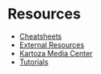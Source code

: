 # Resources

- [Cheatsheets](./cheatsheets)
- [External Resources](./links)
- [Kartoza Media Center](./media)
- [Tutorials](./tutorials)
